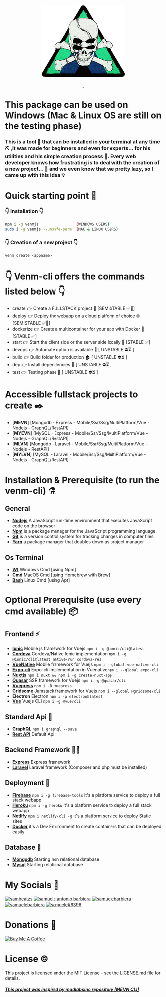 <p align="center">
<a href="https://samuelebarbiera.github.io/venmjs/"><img src="img/logo.png" width="270px" height="230px"/></a>
</p>
<p align="center">
  <a aria-label="License" href="https://github.com/SamueleBarbiera/Venmjs/blob/0.0.6/LICENSE.md">
    <img alt="" src="https://img.shields.io/npm/l/blitz.svg?style=for-the-badge&labelColor=000000&color=blue">
  </a>
  <a aria-label="NPM version" href="https://www.npmjs.com/package/venmjs">
    <img alt="" src="https://img.shields.io/npm/v/blitz.svg?style=for-the-badge&labelColor=000000&color=E65528">
  </a>
</p>
<h1>This package can be used on Windows (Mac & Linux OS are still on the testing phase)</h1>
<h3>
This is a tool 🔧 that can be installed in your terminal at any time ⛏️ ,it was made for beginners and even for experts... for his utilities and his simple creation process 🧨. Every web developer knows how frustrating is to deal with the creation of a new project... 👀 and we even know that we pretty lazy, so I came up with this idea 💡
</h3>

# Quick starting point 🔮

### 👇 Installation 👇 
```bash
npm i -g venmjs                 (WINDOWS USERS)
sudo i -g venmjs --unsafe-perm  (MAC & LINUX USERS)
```

###  👇 Creation of a new project 👇
```bash
venm create <appname>
```

# 👇 Venm-cli offers the commands listed below 👇
-   create <appname> 👉 Create a FULLSTACK project 🚀 [SEMISTABLE ✅🚧]
-   deploy 👉 Deploy the webapp on a cloud platform of choice 🌐 [SEMISTABLE ✅🚧]
-   dockerize 👉 Create a multicontainer for your app with Docker 🐳 [STABLE ✅]
-   start 👉 Start the client side or the server side locally 🏁 [STABLE ✅]
-   devops 👉 Automate option is available 🔰 [ UNSTABLE ⛔⏳ ]
-   build 👉 Build folder for production 🏠 [ UNSTABLE ⛔⏳ ]
-   dep 👉 Install dependencies 🧰 [ UNSTABLE ⛔⏳ ]
-   test 👉 Testing phase 🔬 [ UNSTABLE ⛔⏳ ]

# Accessible fullstack projects to create ✒️
- [**MEVN**]  [Mongodb - Express - Mobile/Ssr/Ssg/MultiPlatform/Vue - Nodejs - GraphQL/RestAPI]
- [**MYEVN**] [MySQL - Express - Mobile/Ssr/Ssg/MultiPlatform/Vue - Nodejs - GraphQL/RestAPI]
- [**MLVN**]  [Mongodb - Laravel - Mobile/Ssr/Ssg/MultiPlatform/Vue - Nodejs - RestAPI]
- [**MYLVN**] [MySQL - Laravel - Mobile/Ssr/Ssg/MultiPlatform/Vue - Nodejs - GraphQL/RestAPI]

# Installation & Prerequisite (to run the venm-cli) ⚗️
## General
-   [**Nodejs**](https://nodejs.org/en/) A JavaScript run-time environment that executes JavaScript code on the browser
-   [**Npm**](https://www.npmjs.com/) is a package manager for the JavaScript programming language.
-   [**Git**](https://git-scm.com/) is a version control system for tracking changes in computer files
-   [**Yarn**](https://yarnpkg.com/getting-started/install) a package manager that doubles down as project manager
## Os Terminal
-   [**Wt**](https://www.microsoft.com/it-it/p/windows-terminal/9n0dx20hk701?activetab=pivot:overviewtab) Windows Cmd [using Npm]
-   [**Cmd**](https://brew.sh/) MacOS Cmd [using Homebrew with Brew] 
-   [**Bash**](https://www.dummies.com/computers/operating-systems/linux/common-linux-commands/) Linux Cmd [using Apt]



# Optional Prerequisite (use every cmd available) 📦

## Frontend ⚡
-   [**Ionic**](https://quasar.dev/) Mobile js framework for Vuejs `npm i -g @ionic/cli@latest` 
-   [**Cordova**](https://quasar.dev/) Cordova/Native Ionic implementation `npm i -g @ionic/cli@latest native-run cordova-res` 
-   [**VueNative**](https://vue-native.io/docs/installation.html) Mobile framework for Vuejs `npm i --global vue-native-cli` 
-   [**Expo-cli**](https://vue-native.io/docs/installation.html) Expo-cli implementation in Vuenative`npm i --global expo-cli`
-   [**Nuxtjs**](https://nuxtjs.org/docs/2.x/get-started/installation) `npm i nuxt && npm i -g create-nuxt-app`
-   [**Quasar**](https://quasar.dev/) SSR framework for Vuejs `npm i -g @quasar/cli`
-   [**Vuepress**](https://vuepress.vuejs.org/) `npm i -D vuepress`
-   [**Gridsome**](https://gridsome.org/) Jamstack framework for Vuejs `npm i --global @gridsome/cli`
-   [**Electron**](https://www.electronjs.org/) Electron `npm i -g electron@latest`
-   [**Vue**](https://cli.vuejs.org/guide/installation.html) Vuejs  CLI `npm i -g @vue/cli`

## Standard Api 🎯
-   [**GraphQL**](https://graphql.org/graphql-js/) `npm i graphql --save`
-   [**Rest API**](https://it.wikipedia.org/wiki/Representational_State_Transfer) Default Api
  
## Backend Framework 👨‍💻
-   [**Express**](https://expressjs.com/en/starter/installing.html) Express framework
-   [**Laravel**](https://laravel.com/docs/8.x/installation) Laravel framework (Composer and php must be installed)

## Deployment 🚧
-   [**Firebase**](https://firebase.google.com/) `npm i -g firebase-tools` it's a platform service to deploy a full stack webapp
-   [**Heroku**](https://dashboard.heroku.com/) `npm i -g heroku` it's a platform service to deploy a full stack webapp
-   [**Netlify**](https://www.netlify.com/) `npm i netlify-cli -g` it's a platform service to deploy Static sites
-   [**Docker**](https://www.docker.com/) it's a Dev Environment to create containers that can be deployed easily

## Database 🧱
-   [**Mongodb**](https://www.mongodb.com/) Starting non relational database          
-   [**Mysql**](https://www.mysql.com/) Starting relational database

# My Socials 🤳
<p align="left">
<a href="https://twitter.com/sambeatzs" target="blank"><img align="center" src="https://raw.githubusercontent.com/rahuldkjain/github-profile-readme-generator/master/src/images/icons/Social/twitter.svg" alt="sambeatzs" height="30" width="40" /></a>
<a href="https://www.linkedin.com/in/samuele-antonio-barbiera-bb023320b/" target="blank"><img align="center" src="https://raw.githubusercontent.com/rahuldkjain/github-profile-readme-generator/master/src/images/icons/Social/linked-in-alt.svg" alt="samuele antonio barbiera" height="30" width="40" /></a>
<a href="https://stackoverflow.com/users/16105959" target="blank"><img align="center" src="https://raw.githubusercontent.com/rahuldkjain/github-profile-readme-generator/master/src/images/icons/Social/stack-overflow.svg" alt="samuelebarbiera" height="30" width="40" /></a>
<a href="https://instagram.com/samuelebarbiera" target="blank"><img align="center" src="https://raw.githubusercontent.com/rahuldkjain/github-profile-readme-generator/master/src/images/icons/Social/instagram.svg" alt="samuelebarbiera" height="30" width="40" /></a>
<a href="https://discord.gg/2Wj7hmP6Nf" target="blank"><img align="center" src="https://raw.githubusercontent.com/rahuldkjain/github-profile-readme-generator/master/src/images/icons/Social/discord.svg" alt="samuele#6396" height="30" width="40" /></a>
</p>

# Donations 💸
<p align="left">
  <a href="buymeacoffee.com/?via=samueleb" target="_blank">
    <img src="https://www.buymeacoffee.com/assets/img/custom_images/orange_img.png" alt="Buy Me A Coffee" style="height: 41px !important;width: 174px !important;box-shadow: 0px 3px 2px 0px rgba(190, 190, 190, 0.5) !important;-webkit-box-shadow: 0px 3px 2px 0px rgba(190, 190, 190, 0.5) !important;" >
  </a>
</p>

# License ©️

This project is licensed under the MIT License - see the [LICENSE.md](LICENSE.md) file for details.
<h5><a href="https://github.com/madlabsinc/mevn-cli">This project was inspired by madlabsinc repository [MEVN CLI]</a></h5>
